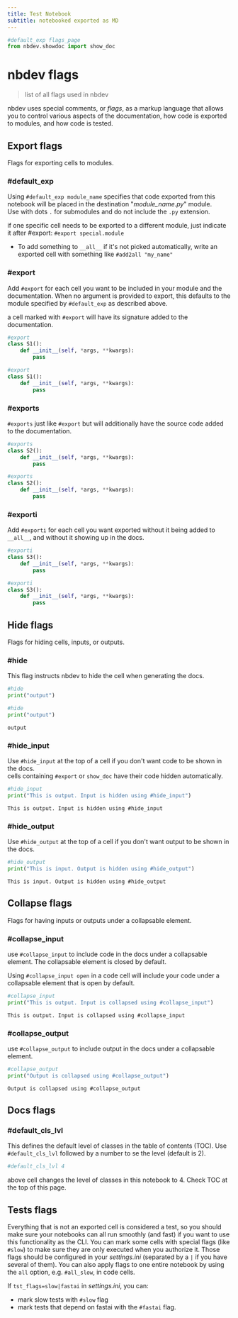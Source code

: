 ```yaml
---
title: Test Notebook
subtitle: notebooked exported as MD
---
```


```python
#default_exp flags_page
from nbdev.showdoc import show_doc 
```

# nbdev flags

> list of all flags used in nbdev

nbdev uses special comments, or _flags_, as a markup language that allows you to control various aspects of the documentation, how code is exported to modules, and how code is tested.

## Export flags

Flags for exporting cells to modules.

### #default_exp

Using `#default_exp module_name` specifies that code exported from this notebook will be placed in the destination "*module_name.py*" module.  
Use with dots `.` for submodules and do not include the `.py` extension.

if one specific cell needs to be exported to a different module, just indicate it after #export: `#export special.module`  

* To add something to `__all__` if it's not picked automatically, write an exported cell with something like `#add2all "my_name"`

### #export

Add `#export` for each cell you want to be included in your module and the documentation. When no argument is provided to export, this defaults to the module specified by `#default_exp` as described above. 

a cell marked with `#export` will have its signature added to the documentation.

```python
#export 
class S1():
    def __init__(self, *args, **kwargs):
        pass
```


```python
#export 
class S1():
    def __init__(self, *args, **kwargs):
        pass
```

### #exports

`#exports` just like `#export` but will additionally have the source code added to the documentation.

```python
#exports 
class S2():
    def __init__(self, *args, **kwargs):
        pass
```


```python
#exports 
class S2():
    def __init__(self, *args, **kwargs):
        pass
```

### #exporti

Add `#exporti` for each cell you want exported without it being added to `__all__`, and without it showing up in the docs.

```python
#exporti
class S3():
    def __init__(self, *args, **kwargs):
        pass
```


```python
#exporti
class S3():
    def __init__(self, *args, **kwargs):
        pass
```

## Hide flags

Flags for hiding cells, inputs, or outputs.

### #hide

This flag instructs nbdev to hide the cell when generating the docs.

```python
#hide
print("output")
```


```python
#hide
print("output")
```

    output


### #hide_input

Use `#hide_input` at the top of a cell if you don't want code to be shown in the docs.  
cells containing `#export` or `show_doc` have their code hidden automatically.


```python
#hide_input
print("This is output. Input is hidden using #hide_input")
```

    This is output. Input is hidden using #hide_input


### #hide_output

Use `#hide_output` at the top of a cell if you don't want output to be shown in the docs.  


```python
#hide_output
print("This is input. Output is hidden using #hide_output")
```

    This is input. Output is hidden using #hide_output


## Collapse flags

Flags for having inputs or outputs under a collapsable element. 

### #collapse_input

use `#collapse_input` to include code in the docs under a collapsable element. The collapsable element is closed by default.

Using `#collapse_input open` in a code cell will include your code under a collapsable element that is open by default.


```python
#collapse_input
print("This is output. Input is collapsed using #collapse_input")
```

    This is output. Input is collapsed using #collapse_input


### #collapse_output

use `#collapse_output` to include output in the docs under a collapsable element.


```python
#collapse_output
print("Output is collapsed using #collapse_output")
```

    Output is collapsed using #collapse_output


## Docs flags

### #default_cls_lvl

This defines the default level of classes in the table of contents (TOC).  Use `#default_cls_lvl` followed by a number to se the level (default is 2).


```python
#default_cls_lvl 4
```

above cell changes the level of classes in this notebook to 4. Check TOC at the top of this page.

## Tests flags

Everything that is not an exported cell is considered a test, so you should make sure your notebooks can all run smoothly (and fast) if you want to use this functionality as the CLI. You can mark some cells with special flags (like `#slow`) to make sure they are only executed when you authorize it. Those flags should be configured in your *settings.ini* (separated by a `|` if you have several of them). You can also apply flags to one entire notebook by using the `all` option, e.g. `#all_slow`, in code cells.

If `tst_flags=slow|fastai` in *settings.ini*, you can:

* mark slow tests with `#slow` flag
* mark tests that depend on fastai with the `#fastai` flag.
